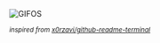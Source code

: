 <div align="justify">
<picture>
    <source media="(prefers-color-scheme: dark)" srcset="https://i.ibb.co/mXxGNqD/output-gif.gif">
    <source media="(prefers-color-scheme: light)" srcset="https://i.ibb.co/mXxGNqD/output-gif.gif">
    <img alt="GIFOS" src="https://i.ibb.co/mXxGNqD/output-gif.gif">
</picture>

<sub><i>inspired from [x0rzavi/github-readme-terminal](https://github.com/x0rzavi/github-readme-terminal)</i></sub>

</div>

<!-- Image deletion URL: https://ibb.co/z7kr6Rn/d8b9d362473376085f94c7a3f2175148 -->
